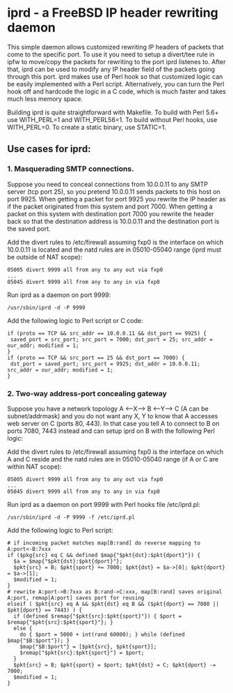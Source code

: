 # iprd - a FreeBSD IP header rewriting daemon

This simple daemon allows customized rewriting IP headers of packets that come to the specific port. To use it you need to setup a divert/tee rule in ipfw to move/copy the packets for rewriting to the port iprd listenes to. After that, iprd can be used to modify any IP header field of the packets going through this port. iprd makes use of Perl hook so that customized logic can be easily implemented with a Perl script. Alternatively, you can turn the Perl hook off and hardcode the logic in a C code, which is much faster and takes much less memory space.

Building iprd is quite straightforward with Makefile. To build with Perl 5.6+ use WITH_PERL=1 and WITH_PERL56=1. To build without Perl hooks, use WITH_PERL=0. To create a static binary, use STATIC=1.

## Use cases for iprd:

### 1. Masquerading SMTP connections.

Suppose you need to conceal connections from 10.0.0.11 to any SMTP server (tcp port 25), so you pretend 10.0.0.11 sends packets to this host on port 9925. When getting a packet for port 9925 you rewrite the IP header as if the packet originated from this system and port 7000. When getting a packet on this system with destination port 7000 you rewrite the header back so that the destination address is 10.0.0.11 and the destination port is the saved port.

Add the divert rules to /etc/firewall assuming fxp0 is the interface on which 10.0.0.11 is located and the natd rules are in 05010-05040 range (iprd must be outside of NAT scope):
```
05005 divert 9999 all from any to any out via fxp0
...
05045 divert 9999 all from any to any in via fxp0
```
Run iprd as a daemon on port 9999:
```
/usr/sbin/iprd -d -P 9999
```
Add the following logic to Perl script or C code:
```
if (proto == TCP && src_addr == 10.0.0.11 && dst_port == 9925) {
 saved_port = src_port; src_port = 7000; dst_port = 25; src_addr = our_addr; modified = 1;
}
if (proto == TCP && src_port == 25 && dst_port == 7000) {
 dst_port = saved_port; src_port = 9925; dst_addr = 10.0.0.11; src_addr = our_addr; modified = 1;
}
```

### 2. Two-way address-port concealing gateway

Suppose you have a network topology A <--X--> B <--Y--> C (A can be subnet/addrmask) and you do not want any X, Y to know that A accesses web server on C (ports 80, 443). In that case you tell A to connect to B on ports 7080, 7443 instead and can setup iprd on B with the following Perl logic:

Add the divert rules to /etc/firewall assuming fxp0 is the interface on which A and C reside and the natd rules are in 05010-05040 range (if A or C are within NAT scope):
```
05005 divert 9999 all from any to any out via fxp0
...
05045 divert 9999 all from any to any in via fxp0
```
Run iprd as a daemon on port 9999 with Perl hooks file /etc/iprd.pl:
```
/usr/sbin/iprd -d -P 9999 -f /etc/iprd.pl
```
Add the following logic to Perl script:
```
# if incoming packet matches map[B:rand] do reverse mapping to A:port<-B:7xxx
if ($pkg{src} eq C && defined $map{"$pkt{dst}:$pkt{dport}"}) {
  $a = $map{"$pkt{dst}:$pkt{dport}"};
  $pkt{src} = B; $pkt{sport} += 7000; $pkt{dst} = $a->[0]; $pkt{dport} = $a->[1];
  $modified = 1;
}
# rewrite A:port->B:7xxx as B:rand->C:xxx, map[B:rand] saves original A:port, remap[A:port] saves port for reusing
elseif ( $pkt{src} eq A && $pkt{dst} eq B && ($pkt{dport} == 7080 || $pkt{dport} == 7443) ) { 
  if (defined $remap{"$pkt{src}:$pkt{sport}"}) { $port = $remap{"$pkt{src}:$pkt{sport}"}; }
  else {
    do { $port = 5000 + int(rand 60000); } while (defined $map{"$B:$port"}); }
    $map{"$B:$port"} = [$pkt{src}, $pkt{sport}]; 
    $remap["$pkt{src}:$pkt{sport}"] = $port;
  }
  $pkt{src} = B; $pkt{sport} = $port; $pkt{dst} = C; $pkt{dport} -= 7000;
  $modified = 1;
}
```
